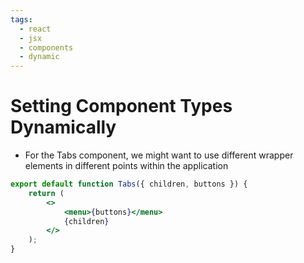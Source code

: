 ```yaml
---
tags:
  - react
  - jsx
  - components
  - dynamic
---
```

# Setting Component Types Dynamically

* For the Tabs component, we might want to use different wrapper elements in different points within the application

```jsx
export default function Tabs({ children, buttons }) {
	return (
		<>
			<menu>{buttons}</menu>
			{children}
		</>
	);
}

```


